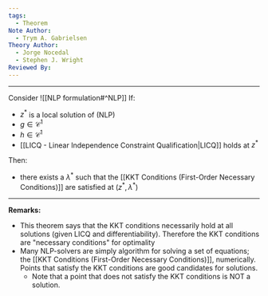 ```yaml
---
tags:
  - Theorem
Note Author:
  - Trym A. Gabrielsen
Theory Author:
  - Jorge Nocedal
  - Stephen J. Wright
Reviewed By:
---
```

---
Consider ![[NLP formulation#^NLP]]
If:
- $z^*$ is a local solution of (NLP)
- $g\in \mathcal{C}^{1}$
- $h\in \mathcal{C}^{1}$
- [[LICQ - Linear Independence Constraint Qualification|LICQ]] holds at $z^*$

Then:
- there exists a $\lambda^{*}$ such that the [[KKT Conditions (First-Order Necessary Conditions)]] are satisfied at $(z^{*},\lambda^{*})$
---


**Remarks:**
- This theorem says that the KKT conditions necessarily hold at all solutions (given LICQ and differentiability). Therefore the KKT conditions are "necessary conditions" for optimality
- Many NLP-solvers are simply algorithm for solving a set of equations; the [[KKT Conditions (First-Order Necessary Conditions)]], numerically. Points that satisfy the KKT conditions are good candidates for solutions.
	- Note that a point that does not satisfy the KKT conditions is NOT a solution.


